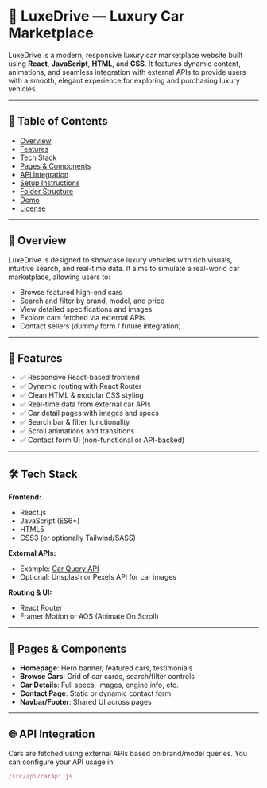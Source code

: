 # 🚗 LuxeDrive — Luxury Car Marketplace

LuxeDrive is a modern, responsive luxury car marketplace website built using **React**, **JavaScript**, **HTML**, and **CSS**. It features dynamic content, animations, and seamless integration with external APIs to provide users with a smooth, elegant experience for exploring and purchasing luxury vehicles.

---

## 📌 Table of Contents

- [Overview](#overview)
- [Features](#features)
- [Tech Stack](#tech-stack)
- [Pages & Components](#pages--components)
- [API Integration](#api-integration)
- [Setup Instructions](#setup-instructions)
- [Folder Structure](#folder-structure)
- [Demo](#demo)
- [License](#license)

---

## 📖 Overview

LuxeDrive is designed to showcase luxury vehicles with rich visuals, intuitive search, and real-time data. It aims to simulate a real-world car marketplace, allowing users to:

- Browse featured high-end cars
- Search and filter by brand, model, and price
- View detailed specifications and images
- Explore cars fetched via external APIs
- Contact sellers (dummy form / future integration)

---

## 🚀 Features

- ✅ Responsive React-based frontend
- ✅ Dynamic routing with React Router
- ✅ Clean HTML & modular CSS styling
- ✅ Real-time data from external car APIs
- ✅ Car detail pages with images and specs
- ✅ Search bar & filter functionality
- ✅ Scroll animations and transitions
- ✅ Contact form UI (non-functional or API-backed)

---

## 🛠️ Tech Stack

**Frontend:**
- React.js
- JavaScript (ES6+)
- HTML5
- CSS3 (or optionally Tailwind/SASS)

**External APIs:**
- Example: [Car Query API](https://www.carqueryapi.com/)
- Optional: Unsplash or Pexels API for car images

**Routing & UI:**
- React Router
- Framer Motion or AOS (Animate On Scroll)

---

## 📄 Pages & Components

- **Homepage**: Hero banner, featured cars, testimonials
- **Browse Cars**: Grid of car cards, search/filter controls
- **Car Details**: Full specs, images, engine info, etc.
- **Contact Page**: Static or dynamic contact form
- **Navbar/Footer**: Shared UI across pages

---

## 🌐 API Integration

Cars are fetched using external APIs based on brand/model queries. You can configure your API usage in:
```js
/src/api/carApi.js
